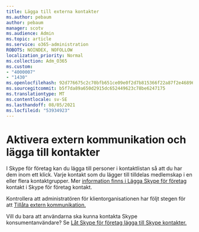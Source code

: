 ```yaml
---
title: Lägga till externa kontakter
ms.author: pebaum
author: pebaum
manager: scotv
ms.audience: Admin
ms.topic: article
ms.service: o365-administration
ROBOTS: NOINDEX, NOFOLLOW
localization_priority: Normal
ms.collection: Adm_O365
ms.custom:
- "4000007"
- "1430"
ms.openlocfilehash: 92d776675c2c70bfb651ce09e0f2d7b815366f22a87f2e468964fa4971d275f4
ms.sourcegitcommit: b5f7da89a650d2915dc652449623c78be6247175
ms.translationtype: MT
ms.contentlocale: sv-SE
ms.lasthandoff: 08/05/2021
ms.locfileid: "53934923"
---
```

# <a name="enable-external-communications-and-add-contacts"></a>Aktivera extern kommunikation och lägga till kontakter

I Skype för företag kan du lägga till personer i kontaktlistan så att du har dem inom ett klick. Varje kontakt som du lägger till tilldelas medlemskap i en eller flera kontaktgrupper. Mer [information finns i Lägga Skype för företag](https://support.office.com/article/add-a-contact-in-skype-for-business-89338023-2adf-4f5c-90b6-f8b6f72fadd1) kontakt i Skype för företag kontakt. 

Kontrollera att administratören för klientorganisationen har följt stegen för att [Tillåta extern kommunikation.](https://docs.microsoft.com/skypeforbusiness/set-up-skype-for-business-online/allow-users-to-contact-external-skype-for-business-users)

Vill du bara att användarna ska kunna kontakta Skype konsumentanvändare? Se [Låt Skype för företag lägga till Skype kontakter.](https://docs.microsoft.com/skypeforbusiness/set-up-skype-for-business-online/let-skype-for-business-users-add-skype-contacts) 